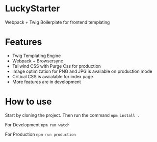 # LuckyStarter
 Webpack + Twig Boilerplate for frontend templating

# Features
- Twig Templating Engine
- Webpack + Browsersync
- Tailwind CSS with Purge Css for production
- Image optimization for PNG and JPG is available on production mode
- Critical CSS is avaialable for index page
- More features are in development

# How to use
Start by cloning the project. Then run the command
``` npm install . ```

For Development
``` npm run watch ```

For Production
``` npm run production ```